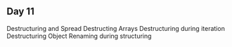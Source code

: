 ## Day 11
Destructuring and Spread
Destructing Arrays
Destructuring during iteration
Destructuring Object
Renaming during structuring
